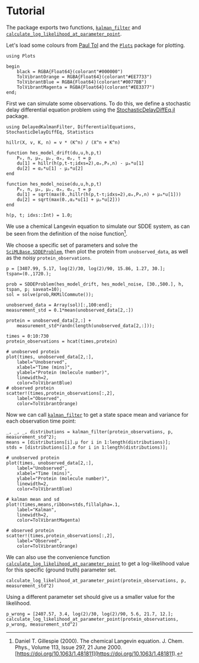 # Tutorial

The package exports two functions, [`kalman_filter`](@ref) and [`calculate_log_likelihood_at_parameter_point`](@ref).

Let's load some colours from [Paul Tol](https://personal.sron.nl/~pault/) and the [`Plots`](https://docs.juliaplots.org/stable/) package for plotting.

```@example tutorial
using Plots

begin
    black = RGBA{Float64}(colorant"#000000")
    TolVibrantOrange = RGBA{Float64}(colorant"#EE7733")
    TolVibrantBlue = RGBA{Float64}(colorant"#0077BB")
    TolVibrantMagenta = RGBA{Float64}(colorant"#EE3377")
end;
```
First we can simulate some observations. To do this, we define a stochastic delay differential equation problem using the [StochasticDelayDiffEq.jl](https://github.com/SciML/StochasticDelayDiffEq.jl) package.

```@example tutorial
using DelayedKalmanFilter, DifferentialEquations, StochasticDelayDiffEq, Statistics

hillr(X, v, K, n) = v * (K^n) / (X^n + K^n)

function hes_model_drift(du,u,h,p,t)
    P₀, n, μₘ, μₚ, αₘ, αₚ, τ = p
    du[1] = hillr(h(p,t-τ;idxs=2),αₘ,P₀,n) - μₘ*u[1]
    du[2] = αₚ*u[1] - μₚ*u[2]
end

function hes_model_noise(du,u,h,p,t)
    P₀, n, μₘ, μₚ, αₘ, αₚ, τ = p
    du[1] = sqrt(max(0.,hillr(h(p,t-τ;idxs=2),αₘ,P₀,n) + μₘ*u[1]))
    du[2] = sqrt(max(0.,αₚ*u[1] + μₚ*u[2]))
end

h(p, t; idxs::Int) = 1.0;
```
We use a chemical Langevin equation to simulate our SDDE system, as can be seen from the definition of the noise function[^Gillespie2000].

[^Gillespie2000]: Daniel T. Gillespie (2000). The chemical Langevin equation. J. Chem. Phys., Volume 113, Issue 297, 21 June 2000. [https://doi.org/10.1063/1.481811](https://doi.org/10.1063/1.481811).

We choose a specific set of parameters and solve the [`SciMLBase.SDDEProblem`](https://diffeq.sciml.ai/stable/types/sdde_types/#SciMLBase.SDDEProblem), then plot the protein from `unobserved_data`, as well as the noisy `protein_observations`.

```@example tutorial
p = [3407.99, 5.17, log(2)/30, log(2)/90, 15.86, 1.27, 30.];
tspan=(0.,1720.);

prob = SDDEProblem(hes_model_drift, hes_model_noise, [30.,500.], h, tspan, p; saveat=10);
sol = solve(prob,RKMilCommute());

unobserved_data = Array(sol)[:,100:end];
measurement_std = 0.1*mean(unobserved_data[2,:])

protein = unobserved_data[2,:] + 
    measurement_std*randn(length(unobserved_data[2,:]));

times = 0:10:730
protein_observations = hcat(times,protein)

# unobserved protein
plot(times, unobserved_data[2,:],
    label="Unobserved",
    xlabel="Time (mins)",
    ylabel="Protein (molecule number)",
    linewidth=2,
    color=TolVibrantBlue)
# observed protein
scatter!(times,protein_observations[:,2],
    label="Observed",
    color=TolVibrantOrange)
```

Now we can call [`kalman_filter`](@ref) to get a state space mean and variance for each observation time point:

```@example tutorial
_, _, _, distributions = kalman_filter(protein_observations, p, measurement_std^2);
means = [distributions[i].μ for i in 1:length(distributions)];
stds = [distributions[i].σ for i in 1:length(distributions)];

# unobserved protein
plot(times, unobserved_data[2,:],
    label="Unobserved",
    xlabel="Time (mins)",
    ylabel="Protein (molecule number)",
    linewidth=2,
    color=TolVibrantBlue)

# kalman mean and sd
plot!(times,means,ribbon=stds,fillalpha=.1,
    label="Kalman",
    linewidth=2,
    color=TolVibrantMagenta)

# observed protein
scatter!(times,protein_observations[:,2],
    label="Observed",
    color=TolVibrantOrange)
```

We can also use the convenience function [`calculate_log_likelihood_at_parameter_point`](@ref) to get a log-likelihood value for this specific (ground truth) parameter set.

```@example tutorial
calculate_log_likelihood_at_parameter_point(protein_observations, p, measurement_std^2)
```

Using a different parameter set should give us a smaller value for the likelihood.

```@example tutorial
p_wrong = [2407.57, 3.4, log(2)/30, log(2)/90, 5.6, 21.7, 12.];
calculate_log_likelihood_at_parameter_point(protein_observations, p_wrong, measurement_std^2)
```